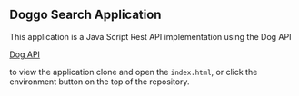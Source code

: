 ## Doggo Search Application

This application is a Java Script Rest API implementation using the Dog API

[Dog API](https://dog.ceo/dog-api/)

to view the application clone and open the `index.html`, or click the environment button on the top of the repository. 


